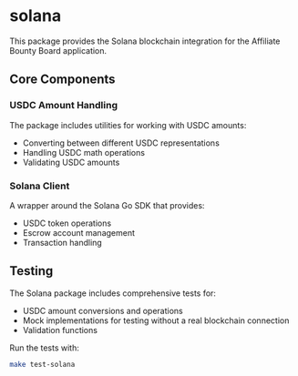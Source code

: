 # solana

This package provides the Solana blockchain integration for the Affiliate Bounty Board application.

## Core Components

### USDC Amount Handling

The package includes utilities for working with USDC amounts:

- Converting between different USDC representations
- Handling USDC math operations
- Validating USDC amounts

### Solana Client

A wrapper around the Solana Go SDK that provides:

- USDC token operations
- Escrow account management
- Transaction handling

## Testing

The Solana package includes comprehensive tests for:

- USDC amount conversions and operations
- Mock implementations for testing without a real blockchain connection
- Validation functions

Run the tests with:

```bash
make test-solana
```
